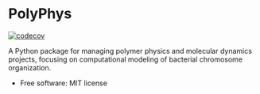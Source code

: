 PolyPhys
========

[![codecov](https://codecov.io/gh/amirhs1/PolyPhys/branch/master/graph/badge.svg?token=FDTYB8DUPP)](https://codecov.io/gh/amirhs1/PolyPhys)

A Python package for managing polymer physics and molecular dynamics projects, 
focusing on computational modeling of bacterial chromosome organization.

* Free software: MIT license
